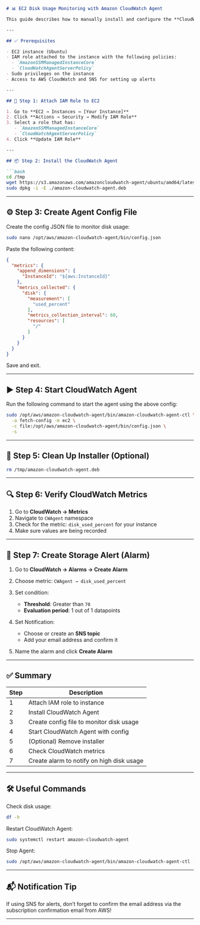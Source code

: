 ````markdown
# 📊 EC2 Disk Usage Monitoring with Amazon CloudWatch Agent

This guide describes how to manually install and configure the **CloudWatch Agent** on an **Ubuntu EC2 instance** to monitor **disk usage** and set up **email alerts** using CloudWatch Alarms.

---

## ✅ Prerequisites

- EC2 instance (Ubuntu)
- IAM role attached to the instance with the following policies:
  - `AmazonSSMManagedInstanceCore`
  - `CloudWatchAgentServerPolicy`
- Sudo privileges on the instance
- Access to AWS CloudWatch and SNS for setting up alerts

---

## 🔐 Step 1: Attach IAM Role to EC2

1. Go to **EC2 → Instances → [Your Instance]**
2. Click **Actions → Security → Modify IAM Role**
3. Select a role that has:
   - `AmazonSSMManagedInstanceCore`
   - `CloudWatchAgentServerPolicy`
4. Click **Update IAM Role**

---

## 📦 Step 2: Install the CloudWatch Agent

```bash
cd /tmp
wget https://s3.amazonaws.com/amazoncloudwatch-agent/ubuntu/amd64/latest/amazon-cloudwatch-agent.deb
sudo dpkg -i -E ./amazon-cloudwatch-agent.deb
````

---

## ⚙️ Step 3: Create Agent Config File

Create the config JSON file to monitor disk usage:

```bash
sudo nano /opt/aws/amazon-cloudwatch-agent/bin/config.json
```

Paste the following content:

```json
{
  "metrics": {
    "append_dimensions": {
      "InstanceId": "${aws:InstanceId}"
    },
    "metrics_collected": {
      "disk": {
        "measurement": [
          "used_percent"
        ],
        "metrics_collection_interval": 60,
        "resources": [
          "/"
        ]
      }
    }
  }
}
```

Save and exit.

---

## ▶️ Step 4: Start CloudWatch Agent

Run the following command to start the agent using the above config:

```bash
sudo /opt/aws/amazon-cloudwatch-agent/bin/amazon-cloudwatch-agent-ctl \
  -a fetch-config -m ec2 \
  -c file:/opt/aws/amazon-cloudwatch-agent/bin/config.json \
  -s
```

---

## 🧹 Step 5: Clean Up Installer (Optional)

```bash
rm /tmp/amazon-cloudwatch-agent.deb
```

---

## 🔍 Step 6: Verify CloudWatch Metrics

1. Go to **CloudWatch → Metrics**
2. Navigate to `CWAgent` namespace
3. Check for the metric: `disk_used_percent` for your instance
4. Make sure values are being recorded

---

## 🔔 Step 7: Create Storage Alert (Alarm)

1. Go to **CloudWatch → Alarms → Create Alarm**
2. Choose metric: `CWAgent → disk_used_percent`
3. Set condition:

   * **Threshold**: Greater than `70`
   * **Evaluation period**: 1 out of 1 datapoints
4. Set Notification:

   * Choose or create an **SNS topic**
   * Add your email address and confirm it
5. Name the alarm and click **Create Alarm**

---

## ✅ Summary

| Step | Description                               |
| ---- | ----------------------------------------- |
| 1    | Attach IAM role to instance               |
| 2    | Install CloudWatch Agent                  |
| 3    | Create config file to monitor disk usage  |
| 4    | Start CloudWatch Agent with config        |
| 5    | (Optional) Remove installer               |
| 6    | Check CloudWatch metrics                  |
| 7    | Create alarm to notify on high disk usage |

---

## 🛠️ Useful Commands

Check disk usage:

```bash
df -h
```

Restart CloudWatch Agent:

```bash
sudo systemctl restart amazon-cloudwatch-agent
```

Stop Agent:

```bash
sudo /opt/aws/amazon-cloudwatch-agent/bin/amazon-cloudwatch-agent-ctl -a stop
```

---

## 📬 Notification Tip

If using SNS for alerts, don’t forget to confirm the email address via the subscription confirmation email from AWS!

---

```
